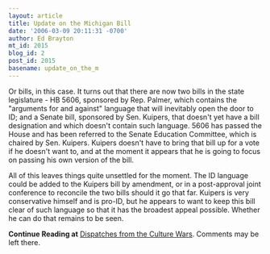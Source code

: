 ```yaml
---
layout: article
title: Update on the Michigan Bill
date: '2006-03-09 20:11:31 -0700'
author: Ed Brayton
mt_id: 2015
blog_id: 2
post_id: 2015
basename: update_on_the_m
---
```

Or bills, in this case. It turns out that there are now two bills in the state legislature - HB 5606, sponsored by Rep. Palmer, which contains the "arguments for and against" language that will inevitably open the door to ID; and a Senate bill, sponsored by Sen. Kuipers, that doesn't yet have a bill designation and which doesn't contain such language. 5606 has passed the House and has been referred to the Senate Education Committee, which is chaired by Sen. Kuipers. Kuipers doesn't have to bring that bill up for a vote if he doesn't want to, and at the moment it appears that he is going to focus on passing his own version of the bill. 

All of this leaves things quite unsettled for the moment. The ID language could be added to the Kuipers bill by amendment, or in a post-approval joint conference to reconcile the two bills should it go that far. Kuipers is very conservative himself and is pro-ID, but he appears to want to keep this bill clear of such language so that it has the broadest appeal possible. Whether he can do that remains to be seen.

**Continue Reading at** [Dispatches from the Culture Wars](http://scienceblogs.com/dispatches/2006/03/update_on_the_michigan_bill.php). Comments may be left there.
